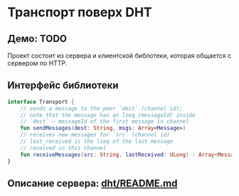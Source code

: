 # Транспорт поверх DHT

## Демо: TODO

Проект состоит из сервера и клиентской библотеки, которая общается с сервером по HTTP.

## Интерфейс библиотеки
```kotlin
interface Transport {
    // sends a message to the peer `dest` (channel id);
    // note that the message has an lseq (messageId) inside
    // `dest` — messageId of the first message in channel
    fun sendMessages(dest: String, msgs: Array<Message>)
    // receives new messages for `src` (channel id)
    // last_received is the lseq of the last message
    // received in this channel
    fun receiveMessages(src: String, lastReceived: ULong) : Array<Message>
}
```

## Описание сервера: [dht/README.md](dht/README.md)
